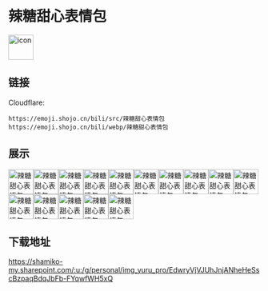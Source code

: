 # 辣糖甜心表情包
<img src="https://emoji.shojo.cn/bili/src/辣糖甜心表情包/icon.png" width="50" height="50" alt="icon">

## 链接
Cloudflare:
```
https://emoji.shojo.cn/bili/src/辣糖甜心表情包
https://emoji.shojo.cn/bili/webp/辣糖甜心表情包
```
## 展示
<img src="https://emoji.shojo.cn/bili/src/辣糖甜心表情包/辣糖甜心表情包-我可以.png" width="50" height="50" alt="辣糖甜心表情包-我可以"><img src="https://emoji.shojo.cn/bili/src/辣糖甜心表情包/辣糖甜心表情包-给你点赞.png" width="50" height="50" alt="辣糖甜心表情包-给你点赞"><img src="https://emoji.shojo.cn/bili/src/辣糖甜心表情包/辣糖甜心表情包-乐个不停.png" width="50" height="50" alt="辣糖甜心表情包-乐个不停"><img src="https://emoji.shojo.cn/bili/src/辣糖甜心表情包/辣糖甜心表情包-吸猫乐.png" width="50" height="50" alt="辣糖甜心表情包-吸猫乐"><img src="https://emoji.shojo.cn/bili/src/辣糖甜心表情包/辣糖甜心表情包-我不理解.png" width="50" height="50" alt="辣糖甜心表情包-我不理解"><img src="https://emoji.shojo.cn/bili/src/辣糖甜心表情包/辣糖甜心表情包-一秒入睡.png" width="50" height="50" alt="辣糖甜心表情包-一秒入睡"><img src="https://emoji.shojo.cn/bili/src/辣糖甜心表情包/辣糖甜心表情包-币需品.png" width="50" height="50" alt="辣糖甜心表情包-币需品"><img src="https://emoji.shojo.cn/bili/src/辣糖甜心表情包/辣糖甜心表情包-你没事吧.png" width="50" height="50" alt="辣糖甜心表情包-你没事吧"><img src="https://emoji.shojo.cn/bili/src/辣糖甜心表情包/辣糖甜心表情包-怂.png" width="50" height="50" alt="辣糖甜心表情包-怂"><img src="https://emoji.shojo.cn/bili/src/辣糖甜心表情包/辣糖甜心表情包-不会快乐.png" width="50" height="50" alt="辣糖甜心表情包-不会快乐"><img src="https://emoji.shojo.cn/bili/src/辣糖甜心表情包/辣糖甜心表情包-搞什么.png" width="50" height="50" alt="辣糖甜心表情包-搞什么"><img src="https://emoji.shojo.cn/bili/src/辣糖甜心表情包/辣糖甜心表情包-狂吃不胖.png" width="50" height="50" alt="辣糖甜心表情包-狂吃不胖"><img src="https://emoji.shojo.cn/bili/src/辣糖甜心表情包/辣糖甜心表情包-靓妹唱歌.png" width="50" height="50" alt="辣糖甜心表情包-靓妹唱歌"><img src="https://emoji.shojo.cn/bili/src/辣糖甜心表情包/辣糖甜心表情包-吃瓜乐.png" width="50" height="50" alt="辣糖甜心表情包-吃瓜乐"><img src="https://emoji.shojo.cn/bili/src/辣糖甜心表情包/辣糖甜心表情包-饮茶先.png" width="50" height="50" alt="辣糖甜心表情包-饮茶先">

## 下载地址

https://shamiko-my.sharepoint.com/:u:/g/personal/img_yuru_pro/EdwryVjVJUhJnjANheHeSscBzpaqBdqJbFb-FYqwfWH5xQ